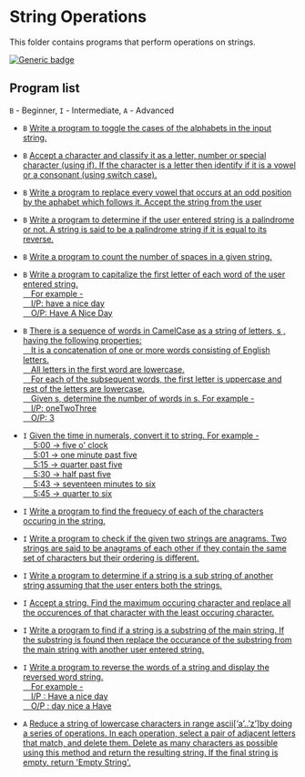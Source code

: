 # String Operations

This folder contains programs that perform operations on strings.

[![Generic badge](https://img.shields.io/badge/ProgramCount-15-<COLOR>.svg)](https://shields.io/)

## Program list

`B` - Beginner, `I` - Intermediate, `A` - Advanced

* `B` [Write a program to toggle the cases of the alphabets in the input string.](alphabetToggle.cpp)

* `B` [Accept a character and classify it as a letter, number or special character (using if). If the character is a letter then identify if it is a vowel or a consonant (using switch case).](characterClassification.cpp)

* `B` [Write a program to replace every vowel that occurs at an odd position by the aphabet which follows it. Accept the string from the user](replaceVowel.cpp)
 
* `B` [Write a program to determine if the user entered string is a palindrome or not. A string is said to be a palindrome string if it is equal to its reverse.](stringPalindrome.cpp)
        
* `B` [Write a program to count the number of spaces in a given string.](stringSpaceCounter.cpp)

* `B` [Write a program to capitalize the first letter of each word of the user entered string.
        <br>&emsp;For example - 
        <br>&emsp;I/P: have a nice day
        <br>&emsp;O/P: Have A Nice Day](stringCaptalize.cpp)
 
* `B` [There is a sequence of words in CamelCase as a string of letters, s , having the following properties:
       <br>&emsp;It is a concatenation of one or more words consisting of English letters.
       <br>&emsp;All letters in the first word are lowercase.
       <br>&emsp;For each of the subsequent words, the first letter is uppercase and rest of the letters are lowercase.
       <br>&emsp;Given s, determine the number of words in s. For example -
       <br>&emsp;I/P: oneTwoThree
       <br>&emsp;O/P: 3](camelCaseWordCounter.cpp)
       
* `I` [Given the time in numerals, convert it to string. For example - 
       <br>&emsp; 5:00 -> five o' clock
       <br>&emsp; 5:01 -> one minute past five
       <br>&emsp; 5:15 -> quarter past five
       <br>&emsp; 5:30 -> half past five
       <br>&emsp; 5:43 -> seventeen minutes to six
       <br>&emsp; 5:45 -> quarter to six](timeInString.cpp)

* `I` [Write a program to find the frequecy of each of the characters occuring in the string.](characterFrequency.cpp)

* `I` [Write a program to check if the given two strings are anagrams. Two strings are said to be anagrams of each other if they contain the same set of characters but their ordering is different.](stringAnagram.cpp)

* `I` [Write a program to determine if a string is a sub string of another string assuming that the user enters both the strings.](replaceSubstring.cpp)
 
* `I` [Accept a string. Find the maximum occuring character and replace all the occurences of that character with the least occuring character.](replaceMaxOccuringCharacter.cpp)
 
* `I` [Write a program to find if a string is a substring of the main string. If the substring is found then replace the occurance of the substring from the main string with another user entered string.](replaceSubstring.cpp)
 
* `I` [Write a program to  reverse the words of a string and display the reversed word string. 
        <br>&emsp;For example - 
        <br>&emsp;I/P : Have a nice day
        <br>&emsp;O/P : day nice a Have](reverseString.cpp)
        
* `A` [Reduce a string of lowercase characters in range ascii[‘a’..’z’]by doing a series of operations. In each operation, select a pair of adjacent letters that match, and delete them.
Delete as many characters as possible using this method and return the resulting string. If the final string is empty, return 'Empty String'.](superStringReduce.cpp)
       

